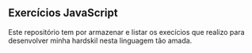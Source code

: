 ## Exercícios JavaScript

Este repositório tem por armazenar e listar os execícios que realizo para desenvolver minha hardskil nesta linguagem tão amada.

